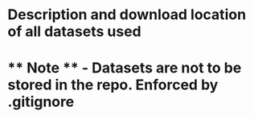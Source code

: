 # Description and download location of all datasets used
# ** Note ** - Datasets are not to be stored in the repo. Enforced by .gitignore
